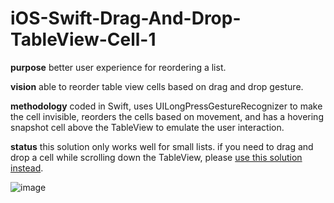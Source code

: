 # iOS-Swift-Drag-And-Drop-TableView-Cell-1

**purpose** better user experience for reordering a list.

**vision** able to reorder table view cells based on drag and drop gesture.

**methodology** coded in Swift, uses UILongPressGestureRecognizer to make the cell invisible, reorders the cells based on movement, and has a hovering snapshot cell above the TableView to emulate the user interaction. 

**status** this solution only works well for small lists. if you need to drag and drop a cell while scrolling down the TableView, please [use this solution instead](https://github.com/ethanneff/iOS-Swift-Drag-And-Drop-TableView-Cell-4).


![image](http://i.imgur.com/YH1AEdm.gif)
